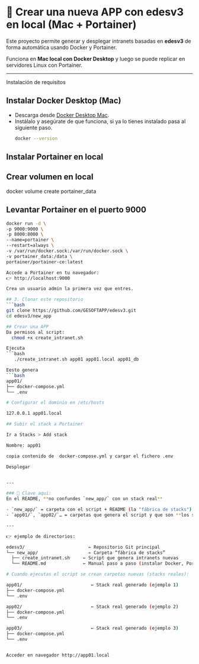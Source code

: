 # 🚀 Crear una nueva APP con edesv3 en local (Mac + Portainer)

Este proyecto permite generar y desplegar intranets basadas en **edesv3** de forma automática usando Docker y Portainer.  

Funciona en **Mac local con Docker Desktop** y luego se puede replicar en servidores Linux con Portainer.

---

Instalación de requisitos

## Instalar Docker Desktop (Mac)
- Descarga desde [Docker Desktop Mac](https://www.docker.com/products/docker-desktop/).
- Instálalo y asegúrate de que funciona, si ya lo tienes instalado pasa al siguiente paso.
  ```bash
  docker --version

## Instalar Portainer en local

## Crear volumen en local

docker volume create portainer_data

## Levantar Portainer en el puerto 9000

  ```bash
docker run -d \
  -p 9000:9000 \
  -p 8000:8000 \
  --name=portainer \
  --restart=always \
  -v /var/run/docker.sock:/var/run/docker.sock \
  -v portainer_data:/data \
  portainer/portainer-ce:latest

Accede a Portainer en tu navegador:
👉 http://localhost:9000

Crea un usuario admin la primera vez que entres.

## 3. Clonar este repositorio
  ```bash
git clone https://github.com/GESOFTAPP/edesv3.git
cd edesv3/new_app

## Crear una APP
Da permisos al script: 
	chmod +x create_intranet.sh

Ejecuta 
  ```bash
	 ./create_intranet.sh app01 app01.local app01_db

Eesto genera
  ```bash
app01/
├── docker-compose.yml
└── .env

# Configurar el dominio en /etc/hosts

127.0.0.1 app01.local

## Subir el stack a Portainer

Ir a Stacks > Add stack

Nombre: app01

copia contenido de  docker-compose.yml y cargar el fichero .env

Desplegar


---

### 🔑 Clave aquí:
En el README, **no confundes `new_app/` con un stack real**  

- `new_app/` = carpeta con el script + README (la "fábrica de stacks").  
- `app01/`, `app02/`… = carpetas que genera el script y que son **los stacks reales** para Portainer.  

---

👉 ejemplo de directorios:

edesv3/                        ← Repositorio Git principal
└── new_app/                   ← Carpeta “fábrica de stacks”
    ├── create_intranet.sh     ← Script que genera intranets nuevas
    └── README.md              ← Manual paso a paso (instalar Docker, Portainer, usar el script)

# Cuando ejecutas el script se crean carpetas nuevas (stacks reales):

app01/                          ← Stack real generado (ejemplo 1)
├── docker-compose.yml
└── .env

app02/                          ← Stack real generado (ejemplo 2)
├── docker-compose.yml
└── .env

app03/                          ← Stack real generado (ejemplo 3)
├── docker-compose.yml
└── .env


Acceder en navegador http://app01.local
